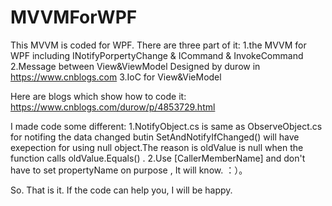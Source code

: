 # MVVMForWPF
This MVVM is coded for WPF.
There are three part of it:
1.the MVVM for WPF including INotifyPorpertyChange & ICommand & InvokeCommand
2.Message between View&ViewModel Designed by durow in https://www.cnblogs.com
3.IoC for View&VieModel

Here are blogs which show how to code it:
https://www.cnblogs.com/durow/p/4853729.html

I made code some different:
1.NotifyObject.cs is same as ObserveObject.cs for notifing the data changed butin SetAndNotifyIfChanged() will have exepection for using null object.The reason is oldValue is null when the function calls oldValue.Equals() .
2.Use [CallerMemberName] and don't have to set propertyName on purpose , It will know. ：）。

So. That is it. 
If the code can help you, I will be happy.

